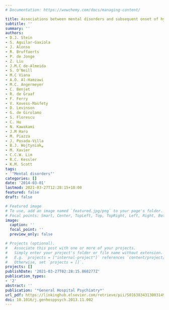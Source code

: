 ```yaml
---
# Documentation: https://wowchemy.com/docs/managing-content/

title: Associations between mental disorders and subsequent onset of hypertension
subtitle: ''
summary: ''
authors:
- D.J. Stein
- S. Aguilar-Gaxiola
- J. Alonso
- R. Bruffaerts
- P. de Jonge
- Z. Liu
- J.M.C de-Almeida
- S. O’Neill
- M.C Viana
- A.O. Al-Hamzawi
- M.C. Angermeyer
- C. Benjet
- R. de Graaf
- F. Ferry
- V. Kovess-Masfety
- D. Levinson
- G. de Girolamo
- S. Florescu
- C. Hu
- N. Kawakami
- J.M Haro
- M. Piazza
- J. Posada-Villa
- B.J. Wojtyniak⁎
- M. Xavier
- C.C.W. Lim
- R.C. Kessler
- K.M. Scott
tags: 
- '"Mental disorders"'
categories: []
date: '2014-03-01'
lastmod: 2021-03-27T12:28:15+10:00
featured: false
draft: false

# Featured image
# To use, add an image named `featured.jpg/png` to your page's folder.
# Focal points: Smart, Center, TopLeft, Top, TopRight, Left, Right, BottomLeft, Bottom, BottomRight.
image:
  caption: ''
  focal_point: ''
  preview_only: false

# Projects (optional).
#   Associate this post with one or more of your projects.
#   Simply enter your project's folder or file name without extension.
#   E.g. `projects = ["internal-project"]` references `content/project/deep-learning/index.md`.
#   Otherwise, set `projects = []`.
projects: []
publishDate: '2021-03-27T02:28:15.868277Z'
publication_types:
- '2'
abstract: ''
publication: '*General Hospital Psychiatry*'
url_pdf: https://linkinghub.elsevier.com/retrieve/pii/S0163834313003149
doi: 10.1016/j.genhosppsych.2013.11.002
---
```


